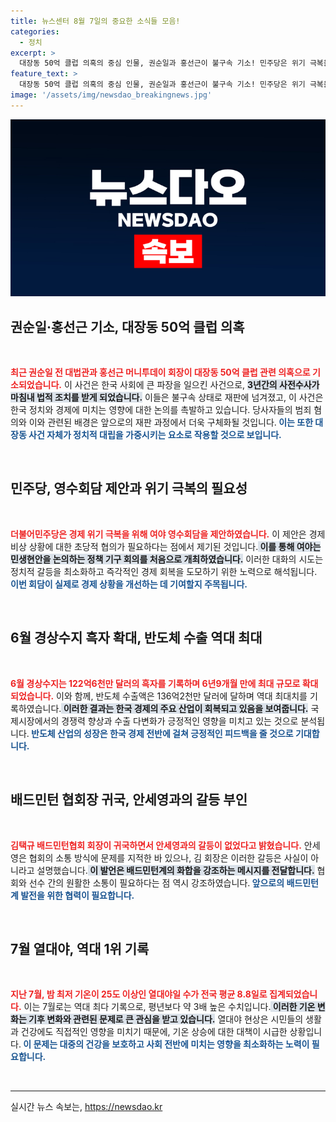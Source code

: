 ```yaml
---
title: 뉴스센터 8월 7일의 중요한 소식들 모음!
categories:
  - 정치
excerpt: >
  대장동 50억 클럽 의혹의 중심 인물, 권순일과 홍선근이 불구속 기소! 민주당은 위기 극복을 위한 영수회담을 제안하며 대화에 나섭니다. 경상수지는 흑자 행진을 이어가고, 배드민턴협회장은 갈등 없다고 강조합니다. 7월은 역대 최다 열대야 기록!
feature_text: >
  대장동 50억 클럽 의혹의 중심 인물, 권순일과 홍선근이 불구속 기소! 민주당은 위기 극복을 위한 영수회담을 제안하며 대화에 나섭니다. 경상수지는 흑자 행진을 이어가고, 배드민턴협회장은 갈등 없다고 강조합니다. 7월은 역대 최다 열대야 기록!
image: '/assets/img/newsdao_breakingnews.jpg'
---
```


<p><img src="/assets/img/newsdao_breakingnews.jpg" alt="koreaapp 속보" /></p>

<h2 data-ke-size="size26">권순일·홍선근 기소, 대장동 50억 클럽 의혹</h2>

<p data-ke-size="size16">&nbsp;</p>

<p><b><span style="color: #ee2323;">최근 권순일 전 대법관과 홍선근 머니투데이 회장이 대장동 50억 클럽 관련 의혹으로 기소되었습니다.</span></b> 이 사건은 한국 사회에 큰 파장을 일으킨 사건으로, <b><span style="background-color: #21538527;">3년간의 사전수사가 마침내 법적 조치를 받게 되었습니다.</span></b> 이들은 불구속 상태로 재판에 넘겨졌고, 이 사건은 한국 정치와 경제에 미치는 영향에 대한 논의를 촉발하고 있습니다. 당사자들의 범죄 혐의와 이와 관련된 배경은 앞으로의 재판 과정에서 더욱 구체화될 것입니다.<b><span style="color: #1a5490;"> 이는 또한 대장동 사건 자체가 정치적 대립을 가중시키는 요소로 작용할 것으로 보입니다.</span></b></p>

<p data-ke-size="size16">&nbsp;</p>

<h2 data-ke-size="size26">민주당, 영수회담 제안과 위기 극복의 필요성</h2>

<p data-ke-size="size16">&nbsp;</p>

<p><b><span style="color: #ee2323;">더불어민주당은 경제 위기 극복을 위해 여야 영수회담을 제안하였습니다.</span></b> 이 제안은 경제 비상 상황에 대한 초당적 협의가 필요하다는 점에서 제기된 것입니다.<b><span style="background-color: #21538527;"> 이를 통해 여야는 민생현안을 논의하는 정책 기구 회의를 처음으로 개최하였습니다.</span></b> 이러한 대화의 시도는 정치적 갈등을 최소화하고 즉각적인 경제 회복을 도모하기 위한 노력으로 해석됩니다.<b><span style="color: #1a5490;"> 이번 회담이 실제로 경제 상황을 개선하는 데 기여할지 주목됩니다.</span></b></p>

<p data-ke-size="size16">&nbsp;</p>

<h2 data-ke-size="size26">6월 경상수지 흑자 확대, 반도체 수출 역대 최대</h2>

<p data-ke-size="size16">&nbsp;</p>

<p><b><span style="color: #ee2323;">6월 경상수지는 122억6천만 달러의 흑자를 기록하며 6년9개월 만에 최대 규모로 확대되었습니다.</span></b> 이와 함께, 반도체 수출액은 136억2천만 달러에 달하며 역대 최대치를 기록하였습니다.<b><span style="background-color: #21538527;"> 이러한 결과는 한국 경제의 주요 산업이 회복되고 있음을 보여줍니다.</span></b> 국제시장에서의 경쟁력 향상과 수출 다변화가 긍정적인 영향을 미치고 있는 것으로 분석됩니다.<b><span style="color: #1a5490;"> 반도체 산업의 성장은 한국 경제 전반에 걸쳐 긍정적인 피드백을 줄 것으로 기대합니다.</span></b></p>

<p data-ke-size="size16">&nbsp;</p>

<h2 data-ke-size="size26">배드민턴 협회장 귀국, 안세영과의 갈등 부인</h2>

<p data-ke-size="size16">&nbsp;</p>

<p><b><span style="color: #ee2323;">김택규 배드민턴협회 회장이 귀국하면서 안세영과의 갈등이 없었다고 밝혔습니다.</span></b> 안세영은 협회의 소통 방식에 문제를 지적한 바 있으나, 김 회장은 이러한 갈등은 사실이 아니라고 설명했습니다.<b><span style="background-color: #21538527;"> 이 발언은 배드민턴계의 화합을 강조하는 메시지를 전달합니다.</span></b> 협회와 선수 간의 원활한 소통이 필요하다는 점 역시 강조하였습니다.<b><span style="color: #1a5490;"> 앞으로의 배드민턴계 발전을 위한 협력이 필요합니다.</span></b></p>

<p data-ke-size="size16">&nbsp;</p>

<h2 data-ke-size="size26">7월 열대야, 역대 1위 기록</h2>

<p data-ke-size="size16">&nbsp;</p>

<p><b><span style="color: #ee2323;">지난 7월, 밤 최저 기온이 25도 이상인 열대야일 수가 전국 평균 8.8일로 집계되었습니다.</span></b> 이는 7월로는 역대 최다 기록으로, 평년보다 약 3배 높은 수치입니다.<b><span style="background-color: #21538527;"> 이러한 기온 변화는 기후 변화와 관련된 문제로 큰 관심을 받고 있습니다.</span></b> 열대야 현상은 시민들의 생활과 건강에도 직접적인 영향을 미치기 때문에, 기온 상승에 대한 대책이 시급한 상황입니다.<b><span style="color: #1a5490;"> 이 문제는 대중의 건강을 보호하고 사회 전반에 미치는 영향을 최소화하는 노력이 필요합니다.</span></b></p>

<p data-ke-size="size16">&nbsp;</p>

<hr>
실시간 뉴스 속보는, <a href="https://newsdao.kr" rel="dofollow">https://newsdao.kr</a>


